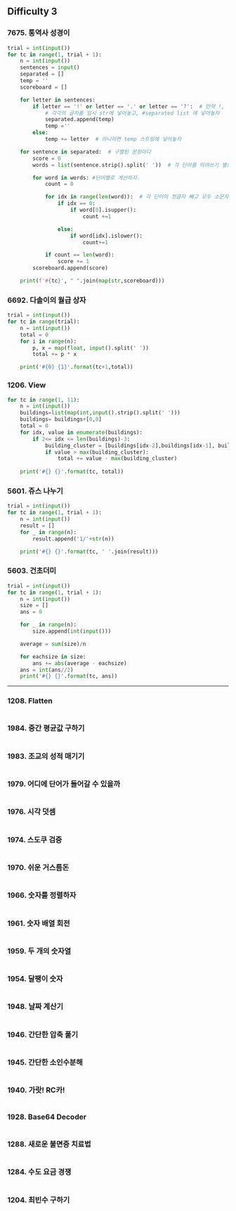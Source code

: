 ## Difficulty 3

### 7675. 통역사 성경이

```python
trial = int(input())
for tc in range(1, trial + 1):
    n = int(input())
    sentences = input()
    separated = []
    temp = ''
    scoreboard = []

    for letter in sentences:
        if letter == '!' or letter == '.' or letter == '?':  # 만약 !, ?, .이 보인다면
            # 각각의 글자를 임시 str에 넣어놓고, #separated list 에 넣어놓자
            separated.append(temp)
            temp =''
        else:
            temp += letter  # 아니라면 temp 스트링에 넣어놓자

    for sentence in separated:  # 구별된 문장마다
        score = 0
        words = list(sentence.strip().split(' '))  # 각 단어를 띄어쓰기 별로 구분하자.

        for word in words: #단어별로 계산하자.
            count = 0

            for idx in range(len(word)):  # 각 단어의 첫글자 빼고 모두 소문자인지 확인하자.
                if idx == 0:
                    if word[0].isupper():
                        count +=1

                else:
                    if word[idx].islower():
                        count+=1

            if count == len(word):
                score += 1
        scoreboard.append(score)

    print(f'#{tc}', " ".join(map(str,scoreboard)))
```



### 6692. 다솔이의 월급 상자



```python
trial = int(input())
for tc in range(trial):
    n = int(input())
    total = 0
    for i in range(n):
        p, x = map(float, input().split(' '))
        total += p * x

    print('#{0} {1}'.format(tc+1,total))
```



### 1206. View

```python
for tc in range(1, 11):
    n = int(input())
    buildings=list(map(int,input().strip().split(' ')))
    buildings= buildings+[0,0]
    total = 0
    for idx, value in enumerate(buildings):
        if 2<= idx <= len(buildings)-3:
            building_cluster = [buildings[idx-2],buildings[idx-1], buildings[idx+1], buildings[idx+2]]
            if value > max(building_cluster):
                total += value - max(building_cluster)
        
    print('#{} {}'.format(tc, total))
```





### 5601. 쥬스 나누기

```python
trial = int(input())
for tc in range(1, trial + 1):
    n = int(input())
    result = []
    for _ in range(n):
        result.append('1/'+str(n))

    print('#{} {}'.format(tc, ' '.join(result)))
```



### 5603. 건초더미

```python
trial = int(input())
for tc in range(1, trial + 1):
    n = int(input())
    size = []
    ans = 0

    for _ in range(n):
        size.append(int(input()))

    average = sum(size)/n

    for eachsize in size:
        ans += abs(average - eachsize)
    ans = int(ans//2)
    print('#{} {}'.format(tc, ans))
```



-----

### 1208. Flatten

```python

```



### 1984. 중간 평균값 구하기

```python

```





### 1983. 조교의 성적 매기기

```python

```



### 1979. 어디에 단어가 들어갈 수 있을까

```python

```



### 1976. 시각 덧셈

```python

```



### 1974. 스도쿠 검증

```python

```





### 1970. 쉬운 거스름돈

```python

```





### 1966. 숫자를 정렬하자

```python

```





### 1961. 숫자 배열 회전

```python

```







### 1959. 두 개의 숫자열

```python

```







### 1954. 달팽이 숫자

```python

```







### 1948. 날짜 계산기

```python

```







### 1946. 간단한 압축 풀기

```python

```







### 1945. 간단한 소인수분해

```python

```





### 1940. 가랏! RC카!

```python

```



### 1928. Base64 Decoder

```python

```







### 1288. 새로운 불면증 치료법

```python

```





### 1284. 수도 요금 경쟁

```python

```





### 1204. 최빈수 구하기

```python

```




